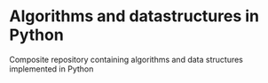 # Algorithms and datastructures in Python

Composite repository containing algorithms and data structures implemented in Python
